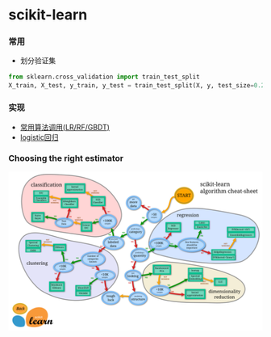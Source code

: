 # scikit-learn
### 常用
* 划分验证集

```python
from sklearn.cross_validation import train_test_split
X_train, X_test, y_train, y_test = train_test_split(X, y, test_size=0.2, random_state=0)
```

### 实现
* [常用算法调用(LR/RF/GBDT)](./useful.py)
* [logistic回归](./sklearn_LR.py)

### Choosing the right estimator

![Choosing the right estimator](./choose.png)






